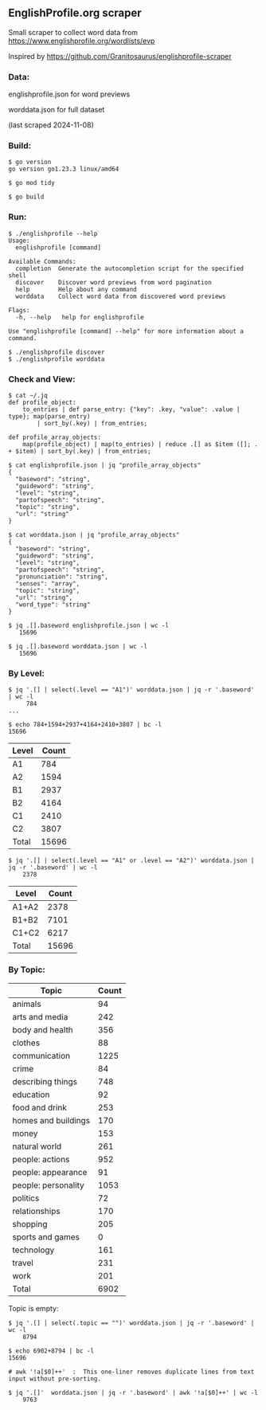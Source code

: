  
## EnglishProfile.org scraper

Small scraper to collect word data from https://www.englishprofile.org/wordlists/evp

Inspired by https://github.com/Granitosaurus/englishprofile-scraper

### Data:

englishprofile.json for word previews

worddata.json for full dataset

(last scraped 2024-11-08)

### Build:

```
$ go version
go version go1.23.3 linux/amd64

$ go mod tidy

$ go build
```

### Run:

```
$ ./englishprofile --help
Usage:
  englishprofile [command]

Available Commands:
  completion  Generate the autocompletion script for the specified shell
  discover    Discover word previews from word pagination
  help        Help about any command
  worddata    Collect word data from discovered word previews

Flags:
  -h, --help   help for englishprofile

Use "englishprofile [command] --help" for more information about a command.

$ ./englishprofile discover
$ ./englishprofile worddata
```

### Check and View:

```
$ cat ~/.jq
def profile_object:
    to_entries | def parse_entry: {"key": .key, "value": .value | type}; map(parse_entry)
        | sort_by(.key) | from_entries;

def profile_array_objects:
    map(profile_object) | map(to_entries) | reduce .[] as $item ([]; . + $item) | sort_by(.key) | from_entries;

$ cat englishprofile.json | jq "profile_array_objects"
{
  "baseword": "string",
  "guideword": "string",
  "level": "string",
  "partofspeech": "string",
  "topic": "string",
  "url": "string"
}

$ cat worddata.json | jq "profile_array_objects"
{
  "baseword": "string",
  "guideword": "string",
  "level": "string",
  "partofspeech": "string",
  "pronunciation": "string",
  "senses": "array",
  "topic": "string",
  "url": "string",
  "word_type": "string"
}

$ jq .[].baseword englishprofile.json | wc -l
   15696

$ jq .[].baseword worddata.json | wc -l
   15696

```

### By Level:

```
$ jq '.[] | select(.level == "A1")' worddata.json | jq -r '.baseword' | wc -l
     784
...

$ echo 784+1594+2937+4164+2410+3807 | bc -l
15696
```

| Level  | Count |
| ------------- | ------------- |
| A1  | 784  |
| A2  | 1594  |
| B1  | 2937  |
| B2  | 4164  |
| C1  | 2410  |
| C2  | 3807  |
| Total | 15696 |

```
$ jq '.[] | select(.level == "A1" or .level == "A2")' worddata.json | jq -r '.baseword' | wc -l
    2378
```
| Level  | Count |
| ------------- | ------------- |
| A1+A2  | 2378  |
| B1+B2  | 7101  |
| C1+C2  | 6217  |
| Total | 15696 |

### By Topic:

| Topic  | Count |
| ------------- | ------------- |
| animals | 94 |
| arts and media | 242 |
| body and health | 356 |
| clothes | 88 |
| communication | 1225 |
| crime | 84 |
| describing things | 748 |
| education | 92 |
| food and drink | 253 |
| homes and buildings | 170 |
| money | 153 |
| natural world | 261 |
| people: actions | 952 |
| people: appearance | 91 |
| people: personality | 1053 |
| politics | 72 |
| relationships | 170 |
| shopping | 205 |
| sports and games | 0 |
| technology | 161 |
| travel | 231 |
| work | 201 |
| Total | 6902 |

Topic is empty:

```
$ jq '.[] | select(.topic == "")' worddata.json | jq -r '.baseword' | wc -l
    8794

$ echo 6902+8794 | bc -l
15696

# awk '!a[$0]++'  :  This one-liner removes duplicate lines from text input without pre-sorting.

$ jq '.[]'  worddata.json | jq -r '.baseword' | awk '!a[$0]++' | wc -l
    9763
```
